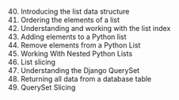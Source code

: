 40. Introducing the list data structure
41. Ordering the elements of a list
42. Understanding and working with the list index
43. Adding elements to a Python list
44. Remove elements from a Python List
45. Working With Nested Python Lists
46. List slicing
47. Understanding the Django QuerySet
48. Returning all data from a database table
49. QuerySet Slicing